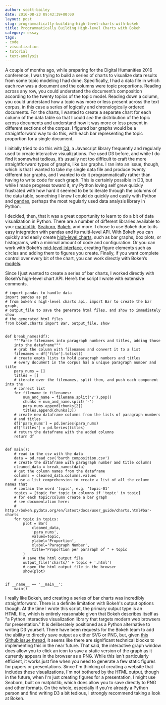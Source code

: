 ```yaml
---
author: scott-bailey
date: 2016-08-23 09:43:39+00:00
layout: post
slug: programmatically-building-high-level-charts-with-bokeh
title: Programmatically Building High-level Charts with Bokeh
category: essay
tags:
- code
- visualization
- tutorial
- text-analysis
---
```


A couple of months ago, while preparing for the Digital Humanities 2016 conference, I was trying to build a series of charts to visualize data results from some topic modeling I had done. Specifically, I had a data file in which each row was a document and the columns were topic proportions. Reading across any row, you could understand the document’s composition according to the twenty topics of the topic model. Reading down a column, you could understand how a topic was more or less present across the text corpus, in this case a series of logically and chronologically ordered documents. For the charts, I wanted to create a separate chart for each column of the data table so that I could _see_ the distribution of the topic across documents and understand how it was more or less present in different sections of the corpus. I figured bar graphs would be a straightforward way to do this, with each bar representing the topic proportion for a single document.

I initially tried to do this with [D3](https://d3js.org/), a Javascript library frequently and regularly used to create interactive visualizations. I’ve used D3 before, and while I do find it somewhat tedious, it’s usually not too difficult to craft the more straightforward types of graphs, like bar graphs. I ran into an issue, though, which is that I wanted to take my single data file and produce twenty different bar graphs, and I wanted to do it programmatically rather than having to write code for each graph. This is certainly possible in D3, but while I made progress toward it, my Python loving self grew quickly frustrated with how hard it seemed to be to iterate through the columns of the data table, something I knew I could do quickly and easily with Python and [pandas](http://pandas.pydata.org/), perhaps the most regularly used data analysis library in Python.

I decided, then, that it was a great opportunity to learn to do a bit of data visualization in Python. There are a number of different libraries available to you: [matplotlib](http://matplotlib.org/), [Seaborn](https://stanford.edu/~mwaskom/software/seaborn/), [Bokeh](http://bokeh.pydata.org/en/latest/), and more. I chose to use Bokeh due to its easy integration with pandas and its multi-level API. With Bokeh you can quickly and easily create [high-level charts](http://bokeh.pydata.org/en/latest/docs/user_guide/charts.html), such as bar graphs, box plots, or histograms, with a minimal amount of code and configuration. Or you can work with Bokeh’s [mid-level interface](http://bokeh.pydata.org/en/latest/docs/user_guide/plotting.html), creating figure elements such as circles and adding them to figures you create. Finally, if you want complete control over every bit of the chart, you can work directly with Bokeh’s [models](http://bokeh.pydata.org/en/latest/docs/reference/models.html#bokeh-models).

Since I just wanted to create a series of bar charts, I worked directly with Bokeh’s high-level chart API. Here’s the script I wrote with extensive comments.

```
# import pandas to handle data
import pandas as pd
# from bokeh's high-level charts api, import Bar to create the bar graph,
# output_file to save the generate html files, and show to immediately show
# the generated html files
from bokeh.charts import Bar, output_file, show


def break_names(df):
    """Parse filenames into paragraph numbers and titles, adding those
    into the dataframe"""
    # grab the column with filenames and convert it to a list
    filenames = df['file'].tolist()
    # create empty lists to hold paragraph numbers and titles
    # every document in the corpus has a unique paragraph number and title
    para_nums = []
    titles = []
    # iterate over the filenames, split them, and push each component into the
    # correct list
    for filename in filenames:
        num_and_name = filename.split('/').pop()
        chunks = num_and_name.split('-')
        para_nums.append(chunks[2])
        titles.append(chunks[3])
    # create new dataframe columns from the lists of paragraph numbers
    # and titles
    df['para_nums'] = pd.Series(para_nums)
    df['titles'] = pd.Series(titles)
    # return the dataframe with the added columns
    return df


def main():
    # read in the csv with the data
    data = pd.read_csv('barth_composition.csv')
    # create the dataframe with paragraph number and title columns
    cleaned_data = break_names(data)
    # get the column names from the dataframe
    columns = cleaned_data.columns.values
    # use a list comprehension to create a list of all the column names that
    # contain the word 'topic', e.g. 'topic-01'
    topics = [topic for topic in columns if 'topic' in topic]
    # for each topic/column create a bar graph
    # see documentation here:
    # http://bokeh.pydata.org/en/latest/docs/user_guide/charts.html#bar-charts
    for topic in topics:
        plot = Bar(
            cleaned_data,
            'para_nums',
            values=topic,
            ylabel='Proportion',
            xlabel='Paragraph Number',
            title="Proportion per pararaph of " + topic
        )
        # save the html output file
        output_file('charts/' + topic + '.html')
        # open the html output file in the browser
        show(plot)


if __name__ == '__main__':
    main()
```

I really like Bokeh, and creating a series of bar charts was incredibly straightforward. There is a definite limitation with Bokeh's output options though. At the time I wrote this script, the primary output type is an HTML file, which is entirely reasonable given that Bokeh describes itself as "a Python interactive visualization library that targets modern web browsers for presentation." It is deliberately positioned as a Python alternative to writing D3 yourself. There have been requests for the Bokeh team to add the ability to directly save output as either SVG or PNG, but, given [this Github issue thread](https://github.com/bokeh/bokeh/issues/538), it seems like there are significant technical blocks to implementing this in the near future. That said, the interactive graph window does allow you to click an icon to save a static version of the graph as it currently appears in the browser as a PNG. While this isn't particularly efficient, it works just fine when you need to generate a few static figures for papers or presentations. Since I'm thinking of creating a website that includes these visualizations, I'm not bothered by the HTML output, though in the future, when I'm just creating figures for a presentation, I might use Seaborn, built on matplotlib, which does allow you to save directly to PNG and other formats. On the whole, especially if you're already a Python person and find writing D3 a bit tedious, I strongly recommend taking a look at Bokeh.
